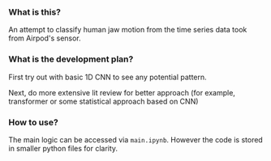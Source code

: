 ### What is this?

An attempt to classify human jaw motion from the time series data took from Airpod's sensor. 

### What is the development plan?

First try out with basic 1D CNN to see any potential pattern.

Next, do more extensive lit review for better approach (for example, transformer or some statistical approach based on CNN)

### How to use?

The main logic can be accessed via `main.ipynb`. However the code is stored in smaller python files for clarity.

